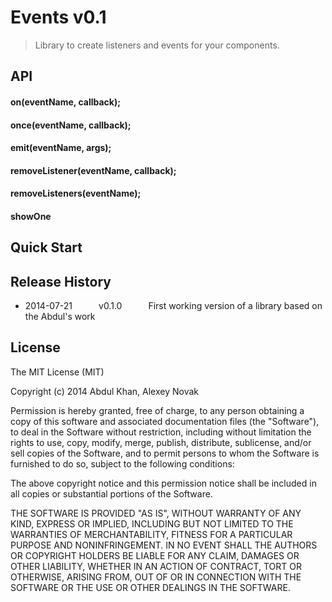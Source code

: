 # Events v0.1

> Library to create listeners and events for your components.

## API

#### on(eventName, callback);

>

#### once(eventName, callback);

>

#### emit(eventName, args);

>

#### removeListener(eventName, callback);

>

#### removeListeners(eventName);

>

#### showOne

>

## Quick Start


## Release History

* 2014-07-21   v0.1.0   First working version of a library based on the Abdul's work

## License
The MIT License (MIT)

Copyright (c) 2014 Abdul Khan, Alexey Novak

Permission is hereby granted, free of charge, to any person obtaining a copy
of this software and associated documentation files (the "Software"), to deal
in the Software without restriction, including without limitation the rights
to use, copy, modify, merge, publish, distribute, sublicense, and/or sell
copies of the Software, and to permit persons to whom the Software is
furnished to do so, subject to the following conditions:

The above copyright notice and this permission notice shall be included in all
copies or substantial portions of the Software.

THE SOFTWARE IS PROVIDED "AS IS", WITHOUT WARRANTY OF ANY KIND, EXPRESS OR
IMPLIED, INCLUDING BUT NOT LIMITED TO THE WARRANTIES OF MERCHANTABILITY,
FITNESS FOR A PARTICULAR PURPOSE AND NONINFRINGEMENT. IN NO EVENT SHALL THE
AUTHORS OR COPYRIGHT HOLDERS BE LIABLE FOR ANY CLAIM, DAMAGES OR OTHER
LIABILITY, WHETHER IN AN ACTION OF CONTRACT, TORT OR OTHERWISE, ARISING FROM,
OUT OF OR IN CONNECTION WITH THE SOFTWARE OR THE USE OR OTHER DEALINGS IN THE
SOFTWARE.